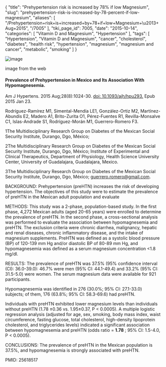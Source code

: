 {
    "title": "Prehypertension risk is increased by 78% if low Magnesium",
    "slug": "prehypertension-risk-is-increased-by-78-percent-if-low-magnesium",
    "aliases": [
        "/Prehypertension+risk+is+increased+by+78+if+low+Magnesium+\u2013+Aug+2015",
        "/7005"
    ],
    "tiki_page_id": 7005,
    "date": "2015-10-14",
    "categories": [
        "Vitamin D and Magnesium",
        "Hypertension"
    ],
    "tags": [
        "Hypertension",
        "Vitamin D and Magnesium",
        "cancer",
        "cholesterol",
        "diabetes",
        "health risk",
        "hypertension",
        "magnesium",
        "magnesium and cancer",
        "metabolic",
        "smoking"
    ]
}


<img src="https://d1bk1kqxc0sym.cloudfront.net/attachments/jpeg/hypertension-mg.jpg" alt="image">

image from the web

#### Prevalence of Prehypertension in Mexico and Its Association With Hypomagnesemia.

Am J Hypertens. 2015 Aug;28(8):1024-30. [doi: 10.1093/ajh/hpu293.](https://doi.org/10.1093/ajh/hpu293.) Epub 2015 Jan 23.

Rodríguez-Ramírez M1, Simental-Mendía LE1, González-Ortiz M2, Martínez-Abundis E2, Madero A1, Brito-Zurita O1, Pérez-Fuentes R1, Revilla-Monsalve C1, Islas-Andrade S1, Rodríguez-Morán M1, Guerrero-Romero F3.

1The Multidisciplinary Research Group on Diabetes of the Mexican Social Security Institute, Durango, Dgo, México;

2The Multidisciplinary Research Group on Diabetes of the Mexican Social Security Institute, Durango, Dgo, México; Institute of Experimental and Clinical Therapeutics, Department of Physiology, Health Science University Center, University of Guadalajara, Guadalajara, Mexico.

3The Multidisciplinary Research Group on Diabetes of the Mexican Social Security Institute, Durango, Dgo, México; guerrero.romero@gmail.com.

BACKGROUND: Prehypertension (preHTN) increases the risk of developing hypertension. The objectives of this study were to estimate the prevalence of preHTN in the Mexican adult population and evaluate 

METHODS: This study was a 2-phase, population-based study. In the first phase, 4,272 Mexican adults (aged 20-65 years) were enrolled to determine the prevalence of preHTN. In the second phase, a cross-sectional analysis was performed to evaluate the association between hypomagnesemia and preHTN. The exclusion criteria were chronic diarrhea, malignancy, hepatic and renal diseases, chronic inflammatory disease, and the intake of magnesium supplements. PreHTN was defined as a systolic blood pressure (BP) of 120-139 mm Hg and/or diastolic BP of 80-89 mm Hg, and hypomagnesemia was defined as a serum magnesium concentration <1.8 mg/dl.

RESULTS: The prevalence of preHTN was 37.5% (95% confidence interval (CI): 36.0-39.0): 46.7% were men (95% CI: 44.1-49.4) and 33.2% (95% CI: 31.5-5.0) were women. The serum magnesium data were available for 921 participants. 

Hypomagnesemia was identified in 276 (30.0%; 95% CI: 27.1-33.0) subjects; of them, 176 (63.8%; 95% CI: 58.3-69.6) had preHTN.

Individuals with preHTN exhibited lower magnesium levels than individuals without preHTN (1.78 ±0.36 vs. 1.95±0.37, P < 0.0005). A multiple logistic regression analysis (adjusted for age, sex, smoking, body mass index, waist circumference, fasting glucose, total cholesterol, high-density lipoprotein cholesterol, and triglycerides levels) indicated a significant association between hypomagnesemia and preHTN (odds ratio =  **1.78** ; 95% CI: 1.5-4.0, P < 0.0005).

CONCLUSIONS: The prevalence of preHTN in the Mexican population is 37.5%, and hypomagnesemia is strongly associated with preHTN.

PMID: 25618517